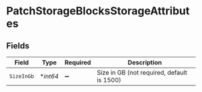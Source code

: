 # PatchStorageBlocksStorageAttributes


## Fields

| Field                                      | Type                                       | Required                                   | Description                                |
| ------------------------------------------ | ------------------------------------------ | ------------------------------------------ | ------------------------------------------ |
| `SizeInGb`                                 | **int64*                                   | :heavy_minus_sign:                         | Size in GB (not required, default is 1500) |